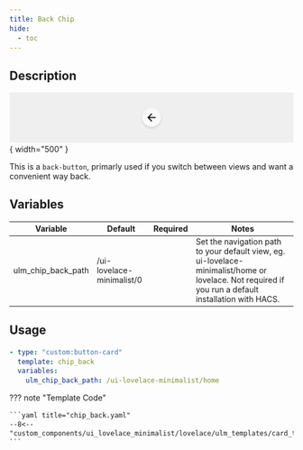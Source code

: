 ```yaml
---
title: Back Chip
hide:
  - toc
---
```


<!-- markdownlint-disable MD046 -->

## Description

![example-image](../../assets/img/ulm_chips/chip_back.png){ width="500" }

This is a `back-button`, primarly used if you switch between views and want a convenient way back.

## Variables

| Variable           | Default                   | Required | Notes                                                                                                                                                |
| ------------------ | ------------------------- | -------- | ---------------------------------------------------------------------------------------------------------------------------------------------------- |
| ulm_chip_back_path | /ui-lovelace-minimalist/0 |          | Set the navigation path to your default view, eg. ui-lovelace-minimalist/home or lovelace. Not required if you run a default installation with HACS. |

## Usage

```yaml
- type: "custom:button-card"
  template: chip_back
  variables:
    ulm_chip_back_path: /ui-lovelace-minimalist/home
```

??? note "Template Code"

    ```yaml title="chip_back.yaml"
    --8<-- "custom_components/ui_lovelace_minimalist/lovelace/ulm_templates/card_templates/chips/chip_back.yaml"
    ```
